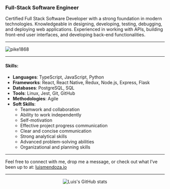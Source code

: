 ### Full-Stack Software Engineer
Certified Full Stack Software Developer with a strong foundation in modern technologies. Knowledgeable in designing, developing, testing, debugging, and deploying web applications. Experienced in working with APIs, building front-end user interfaces, and developing back-end functionalities. 

---
<p align="left"> <img src="https://komarev.com/ghpvc/?username=Pike1868&label=Profile%20views&color=0e75b6&style=flat" alt="pike1868" /> </p>

---
#### Skills:
- **Languages**: TypeScript, JavaScript, Python
- **Frameworks**: React, React Native, Redux, Node.js, Express, Flask
- **Databases**: PostgreSQL, SQL
- **Tools**: Linux, Jest, Git, GitHub
- **Methodologies**: Agile
- **Soft Skills**:
  - Teamwork and collaboration
  - Ability to work independently
  - Self-motivation
  - Effective project progress communication
  - Clear and concise communication
  - Strong analytical skills
  - Advanced problem-solving abilities
  - Organizational and planning skills

---

Feel free to connect with me, drop me a message, or check out what I’ve been up to at: [luismendoza.io](http://luismendoza.io)

---

<div style="display: flex; justify-content: space-around; align-items: center;">
  <img src="https://github-readme-stats.vercel.app/api/top-langs/?username=Pike1868&layout=pie&langs_count=8&theme=tokyonight" alt="Luis's GitHub stats" />
</div>

